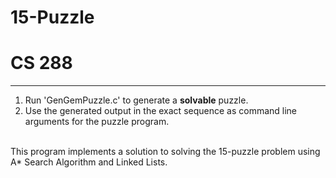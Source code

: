 # 15-Puzzle
<h1> CS 288 </h1>
<hr>
<ol>
  <li>Run 'GenGemPuzzle.c' to generate a <b>solvable</b> puzzle.</li>
  <li>Use the generated output in the exact sequence as command line arguments for the puzzle program.</li>
</ol>
<br>
This program implements a solution to solving the 15-puzzle problem using A* Search Algorithm and Linked Lists.
